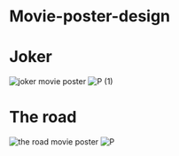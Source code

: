 # Movie-poster-design
# Joker
![joker movie poster](https://github.com/user-attachments/assets/2017f618-07bd-4298-92e7-7f6046df3532)
![P (1)](https://github.com/user-attachments/assets/dc93177c-1b83-4530-8657-6f740835dcfb)

# The road
![the road movie poster](https://github.com/user-attachments/assets/ef13217d-2ae2-4385-b24d-d928cf2face2)
![P](https://github.com/user-attachments/assets/81206c84-10e8-42ea-8194-f24d7cca10ad)
